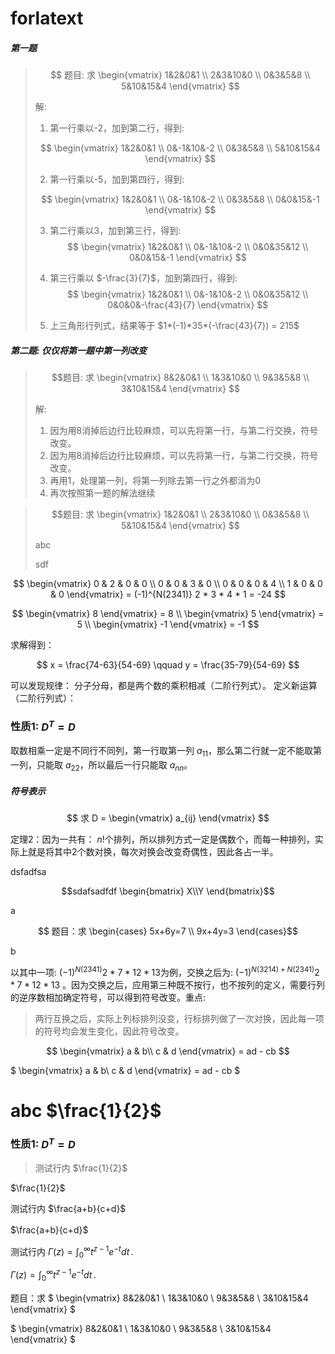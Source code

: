 # forlatext
##### 第一题
>$$
题目: 求
\begin{vmatrix}
1&2&0&1 \\
2&3&10&0 \\
0&3&5&8 \\
5&10&15&4
\end{vmatrix}
>$$
>
>解: 
>1. 第一行乘以-2，加到第二行，得到: 
>
>$$
\begin{vmatrix}
1&2&0&1 \\
0&-1&10&-2 \\
0&3&5&8 \\
5&10&15&4
\end{vmatrix}
>$$
>
>2. 第一行乘以-5，加到第四行，得到: 
>
>$$
\begin{vmatrix}
1&2&0&1 \\
0&-1&10&-2 \\
0&3&5&8 \\
0&0&15&-1
\end{vmatrix}
>$$
>
>3. 第二行乘以3，加到第三行，得到: 
>$$
\begin{vmatrix}
1&2&0&1 \\
0&-1&10&-2 \\
0&0&35&12 \\
0&0&15&-1
\end{vmatrix}
>$$
>
>4. 第三行乘以 $-\frac{3}{7}$，加到第四行，得到: 
>$$
    \begin{vmatrix}
1&2&0&1 \\
0&-1&10&-2 \\
0&0&35&12 \\
0&0&0&-\frac{43}{7}
\end{vmatrix}
>$$
>
> 5. 上三角形行列式，结果等于 $1*(-1)*35*(-\frac{43}{7}) = 215$

##### 第二题: 仅仅将第一题中第一列改变
>$$题目: 求
\begin{vmatrix}
8&2&0&1 \\
1&3&10&0 \\
9&3&5&8 \\
3&10&15&4
\end{vmatrix}
>$$
>
>解: 
>1. 因为用8消掉后边行比较麻烦，可以先将第一行，与第二行交换，符号改变。
>2.  因为用8消掉后边行比较麻烦，可以先将第一行，与第二行交换，符号改变。
>3. 再用1，处理第一列，将第一列除去第一行之外都消为0
>4. 再次按照第一题的解法继续

>$$题目: 求
\begin{vmatrix}
1&2&0&1 \\
2&3&10&0 \\
0&3&5&8 \\
5&10&15&4
\end{vmatrix}
$$
>
>abc
>
>sdf


$$
\begin{vmatrix}
0 & 2 & 0 & 0 \\
0 & 0 & 3 & 0 \\
0 & 0 & 0 & 4 \\
1 & 0 & 0 & 0
\end{vmatrix} = (-1)^{N(2341)} 2 * 3 * 4 * 1 = -24
$$

$$
\begin{vmatrix}
8
\end{vmatrix} = 8
\\
\begin{vmatrix}
5
\end{vmatrix} = 5
\\
\begin{vmatrix}
-1
\end{vmatrix} = -1
$$

求解得到：

$$ x = \frac{74-63}{54-69} \qquad y = \frac{35-79}{54-69} $$

可以发现规律： 分子分母，都是两个数的乘积相减（二阶行列式）。 定义新运算（二阶行列式）：



### 性质1: $D^T = D$

取数相乘一定是不同行不同列，第一行取第一列 $a_{11}$，那么第二行就一定不能取第一列，只能取 $a_{22}$，所以最后一行只能取 $a_{nn}$。

##### 符号表示

$$
求
D = \begin{vmatrix}
a_{ij}
\end{vmatrix}
$$


定理2：因为一共有： $n!$个排列，所以排列方式一定是偶数个，而每一种排列，实际上就是将其中2个数对换，每次对换会改变奇偶性，因此各占一半。

dsfadfsa
```math
sdafsadfdf
\begin{bmatrix}
X\\Y
\end{bmatrix}
```

a

$$
题目：求
\begin{cases}
5x+6y=7 \\
9x+4y=3
\end{cases}$$

b

以其中一项: $(-1)^{N(2341)}2 * 7 * 12 * 13$为例，交换之后为: $(-1)^{N(3214)+N(2341)}2 * 7 * 12 * 13$ 。因为交换之后，应用第三种既不按行，也不按列的定义，需要行列的逆序数相加确定符号，可以得到符号改变。重点: 
> 两行互换之后，实际上列标排列没变，行标排列做了一次对换，因此每一项的符号均会发生变化，因此符号改变。


$$
\begin{vmatrix}
a & b\\
c & d
\end{vmatrix} = ad - cb
$$

$
\begin{vmatrix}
a & b\\
c & d
\end{vmatrix} = ad - cb
$


# abc $\frac{1}{2}$

### 性质1: $D^T = D$

>测试行内 $\frac{1}{2}$

$\frac{1}{2}$

测试行内 $\frac{a+b}{c+d}$　

$\frac{a+b}{c+d}$　

测试行内 $\Gamma(z) = \int_0^\infty t^{z-1}e^{-t}dt\,.$

$\Gamma(z) = \int_0^\infty t^{z-1}e^{-t}dt\,.$

题目：求 $
\begin{vmatrix}
8&2&0&1 \\
1&3&10&0 \\
9&3&5&8 \\
3&10&15&4
\end{vmatrix}
$


$
\begin{vmatrix}
8&2&0&1 \\
1&3&10&0 \\
9&3&5&8 \\
3&10&15&4
\end{vmatrix}
$

